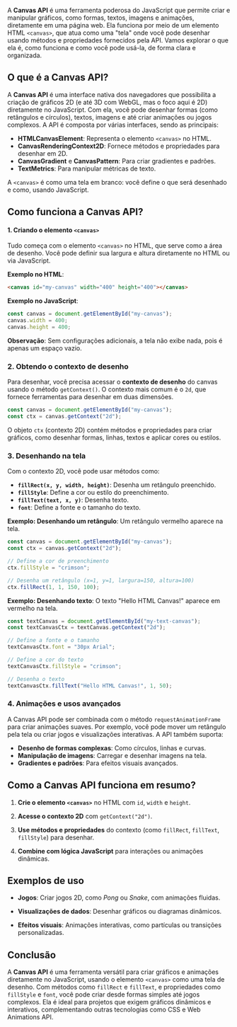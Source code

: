 A **Canvas API** é uma ferramenta poderosa do JavaScript que permite criar e manipular gráficos, como formas, textos, imagens e animações, diretamente em uma página web. Ela funciona por meio de um elemento HTML `<canvas>`, que atua como uma "tela" onde você pode desenhar usando métodos e propriedades fornecidos pela API. Vamos explorar o que ela é, como funciona e como você pode usá-la, de forma clara e organizada.

## O que é a Canvas API?

A **Canvas API** é uma interface nativa dos navegadores que possibilita a criação de gráficos 2D (e até 3D com WebGL, mas o foco aqui é 2D) diretamente no JavaScript. Com ela, você pode desenhar formas (como retângulos e círculos), textos, imagens e até criar animações ou jogos complexos. A API é composta por várias interfaces, sendo as principais:

- **HTMLCanvasElement**: Representa o elemento `<canvas>` no HTML.
- **CanvasRenderingContext2D**: Fornece métodos e propriedades para desenhar em 2D.
- **CanvasGradient** e **CanvasPattern**: Para criar gradientes e padrões.
- **TextMetrics**: Para manipular métricas de texto.

A `<canvas>` é como uma tela em branco: você define o que será desenhado e como, usando JavaScript.

## Como funciona a Canvas API?

#### 1. Criando o elemento `<canvas>`
Tudo começa com o elemento `<canvas>` no HTML, que serve como a área de desenho. Você pode definir sua largura e altura diretamente no HTML ou via JavaScript.

**Exemplo no HTML**:
```html
<canvas id="my-canvas" width="400" height="400"></canvas>
```

**Exemplo no JavaScript**:
```javascript
const canvas = document.getElementById("my-canvas");
canvas.width = 400;
canvas.height = 400;
```

**Observação**: Sem configurações adicionais, a tela não exibe nada, pois é apenas um espaço vazio.

### 2. Obtendo o contexto de desenho

Para desenhar, você precisa acessar o **contexto de desenho** do canvas usando o método `getContext()`. O contexto mais comum é o `2d`, que fornece ferramentas para desenhar em duas dimensões.

```javascript
const canvas = document.getElementById("my-canvas");
const ctx = canvas.getContext("2d");
```

O objeto `ctx` (contexto 2D) contém métodos e propriedades para criar gráficos, como desenhar formas, linhas, textos e aplicar cores ou estilos.

### 3. Desenhando na tela

Com o contexto 2D, você pode usar métodos como:
- **`fillRect(x, y, width, height)`**: Desenha um retângulo preenchido.
- **`fillStyle`**: Define a cor ou estilo do preenchimento.
- **`fillText(text, x, y)`**: Desenha texto.
- **`font`**: Define a fonte e o tamanho do texto.

**Exemplo: Desenhando um retângulo**: Um retângulo vermelho aparece na tela.
```javascript
const canvas = document.getElementById("my-canvas");
const ctx = canvas.getContext("2d");

// Define a cor de preenchimento
ctx.fillStyle = "crimson";

// Desenha um retângulo (x=1, y=1, largura=150, altura=100)
ctx.fillRect(1, 1, 150, 100);
```

**Exemplo: Desenhando texto**: O texto "Hello HTML Canvas!" aparece em vermelho na tela.
```javascript
const textCanvas = document.getElementById("my-text-canvas");
const textCanvasCtx = textCanvas.getContext("2d");

// Define a fonte e o tamanho
textCanvasCtx.font = "30px Arial";

// Define a cor do texto
textCanvasCtx.fillStyle = "crimson";

// Desenha o texto
textCanvasCtx.fillText("Hello HTML Canvas!", 1, 50);
```

### 4. Animações e usos avançados

A Canvas API pode ser combinada com o método `requestAnimationFrame` para criar animações suaves. Por exemplo, você pode mover um retângulo pela tela ou criar jogos e visualizações interativas. A API também suporta:

- **Desenho de formas complexas**: Como círculos, linhas e curvas.
- **Manipulação de imagens**: Carregar e desenhar imagens na tela.
- **Gradientes e padrões**: Para efeitos visuais avançados.

## Como a Canvas API funciona em resumo?

1. **Crie o elemento `<canvas>`** no HTML com `id`, `width` e `height`.
   
2. **Acesse o contexto 2D** com `getContext("2d")`.
   
3. **Use métodos e propriedades** do contexto (como `fillRect`, `fillText`, `fillStyle`) para desenhar.
   
4. **Combine com lógica JavaScript** para interações ou animações dinâmicas.

## Exemplos de uso

- **Jogos**: Criar jogos 2D, como *Pong* ou *Snake*, com animações fluidas.
  
- **Visualizações de dados**: Desenhar gráficos ou diagramas dinâmicos.
  
- **Efeitos visuais**: Animações interativas, como partículas ou transições personalizadas.

## Conclusão

A **Canvas API** é uma ferramenta versátil para criar gráficos e animações diretamente no JavaScript, usando o elemento `<canvas>` como uma tela de desenho. Com métodos como `fillRect` e `fillText`, e propriedades como `fillStyle` e `font`, você pode criar desde formas simples até jogos complexos. Ela é ideal para projetos que exigem gráficos dinâmicos e interativos, complementando outras tecnologias como CSS e Web Animations API.
